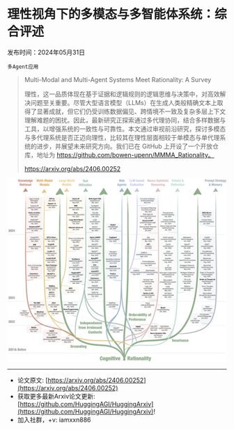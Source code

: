# 理性视角下的多模态与多智能体系统：综合评述
发布时间：2024年05月31日

`多Agent应用`
> Multi-Modal and Multi-Agent Systems Meet Rationality: A Survey
>
> 理性，这一品质体现在基于证据和逻辑规则的逻辑思维与决策中，对高效解决问题至关重要。尽管大型语言模型（LLMs）在生成人类般精确文本上取得了显著成就，但它们仍受训练数据偏见、跨情境不一致及复杂多层上下文理解难题的困扰。因此，最新研究正探索通过多代理协同，结合多样数据与工具，以增强系统的一致性与可靠性。本文通过审视前沿研究，探讨多模态与多代理系统是否正迈向理性，比较其在理性层面相较于单模态与单代理系统的进步，并展望未来研究方向。我们已在 GitHub 上开设了一个开放仓库，地址为 https://github.com/bowen-upenn/MMMA_Rationality。
>
> https://arxiv.org/abs/2406.00252

![](https://raw.githubusercontent.com/HuggingAGI/HuggingArxiv/main/paper_images/2406.00252/tree.png)

<hr />

- 论文原文: [https://arxiv.org/abs/2406.00252](https://arxiv.org/abs/2406.00252)
- 获取更多最新Arxiv论文更新: [https://github.com/HuggingAGI/HuggingArxiv](https://github.com/HuggingAGI/HuggingArxiv)!
- 加入社群，+v: iamxxn886